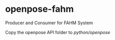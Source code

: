 # openpose-fahm
Producer and Consumer for FAHM System

Copy the openpose API folder to _python/openpose_